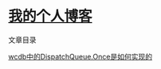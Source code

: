 [我的个人博客](https://github.com/ben46/ben46.github.com/wiki)
================
文章目录

[wcdb中的DispatchQueue.Once是如何实现的](https://github.com/ben46/ben46.github.com/wiki/WCDB%E4%B8%AD%E7%9A%84DispatchQueue.Once)

